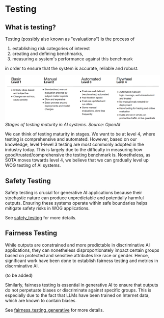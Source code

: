# Testing

## What is testing?
Testing (possibly also known as "evaluations") is the process of 
1. establishing risk categories of interest
2. creating and defining benchmarks,
3. measuring a system's performance against this benchmark

in order to ensure that the system is accurate, reliable and robust.

![Evals](images/evals_openai.png)
_Stages of testing maturity in AI systems. Source: OpenAI_

We can think of testing maturity in stages. We want to be at level 4, where testing is comprehensive and automated. However, based on our knowledge, level 1-level 3 testing are most commonly adopted in the industry today. This is largely due to the difficulty in measuring how good/trusted/comprehensive the testing benchmark is. Nonetheless, as SOTA moves towards level 4, we believe that we can gradually level up WOG testing of AI systems. 

## Safety Testing

Safety testing is crucial for generative AI applications because their stochastic nature can produce unpredictable and potentially harmful outputs. Ensuring these systems operate within safe boundaries helps mitigate safety risks in WOG applications. 

See [safety_testing](safety_testing/safety_testing.md) for more details. 

## Fairness Testing

While outputs are constrained and more predictable in discriminative AI applications, they can nonetheless disproportionately impact certain groups based on protected and sensitive attributes like race or gender. Hence, significant work have been done to establish fairness testing and metrics in discrminative AI. 

(to be added)

Similarly, fairness testing is essential in generative AI to ensure that outputs do not perpetuate biases or discriminate against specific groups. This is especially due to the fact that LLMs have been trained on Internet data, which are known to contain biases. 

See [fairness_testing_generative](fairness_testing/fairness_generative.md) for more details. 
